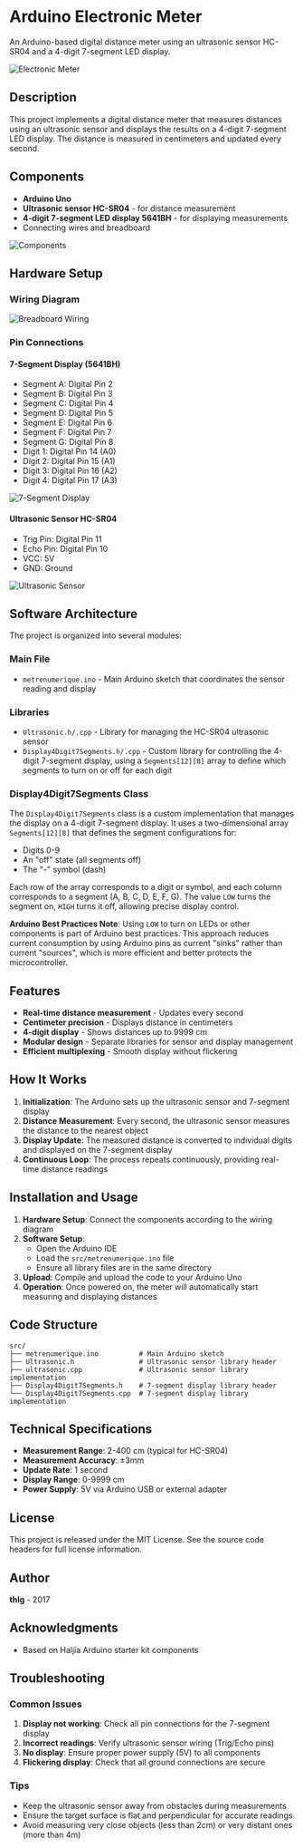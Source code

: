 # Arduino Electronic Meter

An Arduino-based digital distance meter using an ultrasonic sensor HC-SR04 and a 4-digit 7-segment LED display.

![Electronic Meter](metrenumerique.jpg)

## Description

This project implements a digital distance meter that measures distances using an ultrasonic sensor and displays the results on a 4-digit 7-segment LED display. The distance is measured in centimeters and updated every second.

## Components

- **Arduino Uno**
- **Ultrasonic sensor HC-SR04** - for distance measurement
- **4-digit 7-segment LED display 5641BH** - for displaying measurements
- Connecting wires and breadboard

![Components](9064729_orig.png)

## Hardware Setup

### Wiring Diagram

![Breadboard Wiring](metrenumerique_bb.png)

### Pin Connections

#### 7-Segment Display (5641BH)
- Segment A: Digital Pin 2
- Segment B: Digital Pin 3  
- Segment C: Digital Pin 4
- Segment D: Digital Pin 5
- Segment E: Digital Pin 6
- Segment F: Digital Pin 7
- Segment G: Digital Pin 8
- Digit 1: Digital Pin 14 (A0)
- Digit 2: Digital Pin 15 (A1)
- Digit 3: Digital Pin 16 (A2)
- Digit 4: Digital Pin 17 (A3)

![7-Segment Display](Led7Segments4Digits.png)

#### Ultrasonic Sensor HC-SR04
- Trig Pin: Digital Pin 11
- Echo Pin: Digital Pin 10
- VCC: 5V
- GND: Ground

![Ultrasonic Sensor](ultrasonic.png)

## Software Architecture

The project is organized into several modules:

### Main File
- `metrenumerique.ino` - Main Arduino sketch that coordinates the sensor reading and display

### Libraries
- `Ultrasonic.h/.cpp` - Library for managing the HC-SR04 ultrasonic sensor
- `Display4Digit7Segments.h/.cpp` - Custom library for controlling the 4-digit 7-segment display, using a `Segments[12][8]` array to define which segments to turn on or off for each digit

### Display4Digit7Segments Class

The `Display4Digit7Segments` class is a custom implementation that manages the display on a 4-digit 7-segment display. It uses a two-dimensional array `Segments[12][8]` that defines the segment configurations for:
- Digits 0-9
- An "off" state (all segments off)
- The "-" symbol (dash)

Each row of the array corresponds to a digit or symbol, and each column corresponds to a segment (A, B, C, D, E, F, G). The value `LOW` turns the segment on, `HIGH` turns it off, allowing precise display control.

**Arduino Best Practices Note**: Using `LOW` to turn on LEDs or other components is part of Arduino best practices. This approach reduces current consumption by using Arduino pins as current "sinks" rather than current "sources", which is more efficient and better protects the microcontroller.

## Features

- **Real-time distance measurement** - Updates every second
- **Centimeter precision** - Displays distance in centimeters
- **4-digit display** - Shows distances up to 9999 cm
- **Modular design** - Separate libraries for sensor and display management
- **Efficient multiplexing** - Smooth display without flickering

## How It Works

1. **Initialization**: The Arduino sets up the ultrasonic sensor and 7-segment display
2. **Distance Measurement**: Every second, the ultrasonic sensor measures the distance to the nearest object
3. **Display Update**: The measured distance is converted to individual digits and displayed on the 7-segment display
4. **Continuous Loop**: The process repeats continuously, providing real-time distance readings

## Installation and Usage

1. **Hardware Setup**: Connect the components according to the wiring diagram
2. **Software Setup**: 
   - Open the Arduino IDE
   - Load the `src/metrenumerique.ino` file
   - Ensure all library files are in the same directory
3. **Upload**: Compile and upload the code to your Arduino Uno
4. **Operation**: Once powered on, the meter will automatically start measuring and displaying distances

## Code Structure

```
src/
├── metrenumerique.ino          # Main Arduino sketch
├── Ultrasonic.h                # Ultrasonic sensor library header
├── ultrasonic.cpp              # Ultrasonic sensor library implementation
├── Display4Digit7Segments.h    # 7-segment display library header
└── Display4Digit7Segments.cpp  # 7-segment display library implementation
```

## Technical Specifications

- **Measurement Range**: 2-400 cm (typical for HC-SR04)
- **Measurement Accuracy**: ±3mm
- **Update Rate**: 1 second
- **Display Range**: 0-9999 cm
- **Power Supply**: 5V via Arduino USB or external adapter

## License

This project is released under the MIT License. See the source code headers for full license information.

## Author

**thlg** - 2017

## Acknowledgments

- Based on Haljia Arduino starter kit components

## Troubleshooting

### Common Issues

1. **Display not working**: Check all pin connections for the 7-segment display
2. **Incorrect readings**: Verify ultrasonic sensor wiring (Trig/Echo pins)
3. **No display**: Ensure proper power supply (5V) to all components
4. **Flickering display**: Check that all ground connections are secure

### Tips

- Keep the ultrasonic sensor away from obstacles during measurements
- Ensure the target surface is flat and perpendicular for accurate readings
- Avoid measuring very close objects (less than 2cm) or very distant ones (more than 4m)